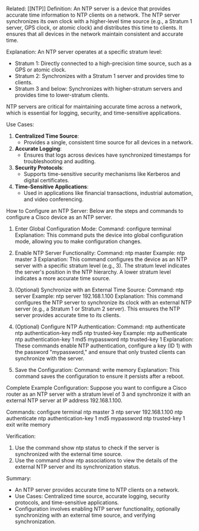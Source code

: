 Related: [[NTP]]
Definition:
An NTP server is a device that provides accurate time information to NTP clients on a network. The NTP server synchronizes its own clock with a higher-level time source (e.g., a Stratum 1 server, GPS clock, or atomic clock) and distributes this time to clients. It ensures that all devices in the network maintain consistent and accurate time.

Explanation:
An NTP server operates at a specific stratum level:
- Stratum 1: Directly connected to a high-precision time source, such as a GPS or atomic clock.
- Stratum 2: Synchronizes with a Stratum 1 server and provides time to clients.
- Stratum 3 and below: Synchronizes with higher-stratum servers and provides time to lower-stratum clients.

NTP servers are critical for maintaining accurate time across a network, which is essential for logging, security, and time-sensitive applications.

Use Cases:
1. **Centralized Time Source**:
   - Provides a single, consistent time source for all devices in a network.
2. **Accurate Logging**:
   - Ensures that logs across devices have synchronized timestamps for troubleshooting and auditing.
3. **Security Protocols**:
   - Supports time-sensitive security mechanisms like Kerberos and digital certificates.
4. **Time-Sensitive Applications**:
   - Used in applications like financial transactions, industrial automation, and video conferencing.

How to Configure an NTP Server:
Below are the steps and commands to configure a Cisco device as an NTP server.

1. Enter Global Configuration Mode:
   Command:
   configure terminal
   Explanation:
   This command puts the device into global configuration mode, allowing you to make configuration changes.

2. Enable NTP Server Functionality:
   Command:
   ntp master <stratum-level>
   Example:
   ntp master 3
   Explanation:
   This command configures the device as an NTP server with a specific stratum level (e.g., 3). The stratum level indicates the server's position in the NTP hierarchy. A lower stratum level indicates a more accurate time source.

3. (Optional) Synchronize with an External Time Source:
   Command:
   ntp server <external-ntp-server-ip>
   Example:
   ntp server 192.168.1.100
   Explanation:
   This command configures the NTP server to synchronize its clock with an external NTP server (e.g., a Stratum 1 or Stratum 2 server). This ensures the NTP server provides accurate time to its clients.

4. (Optional) Configure NTP Authentication:
   Command:
   ntp authenticate
   ntp authentication-key <key-id> md5 <password>
   ntp trusted-key <key-id>
   Example:
   ntp authenticate
   ntp authentication-key 1 md5 mypassword
   ntp trusted-key 1
   Explanation:
   These commands enable NTP authentication, configure a key (ID 1) with the password "mypassword," and ensure that only trusted clients can synchronize with the server.

5. Save the Configuration:
   Command:
   write memory
   Explanation:
   This command saves the configuration to ensure it persists after a reboot.

Complete Example Configuration:
Suppose you want to configure a Cisco router as an NTP server with a stratum level of 3 and synchronize it with an external NTP server at IP address 192.168.1.100.

Commands:
configure terminal
ntp master 3
ntp server 192.168.1.100
ntp authenticate
ntp authentication-key 1 md5 mypassword
ntp trusted-key 1
exit
write memory

Verification:
1. Use the command show ntp status to check if the server is synchronized with the external time source.
2. Use the command show ntp associations to view the details of the external NTP server and its synchronization status.

Summary:
- An NTP server provides accurate time to NTP clients on a network.
- Use Cases: Centralized time source, accurate logging, security protocols, and time-sensitive applications.
- Configuration involves enabling NTP server functionality, optionally synchronizing with an external time source, and verifying synchronization.